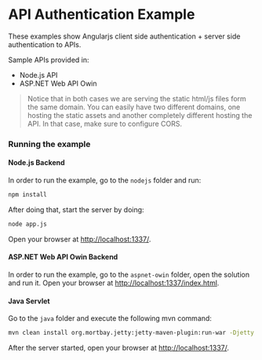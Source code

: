 # API Authentication Example

These examples show Angularjs client side authentication + server side authentication to APIs.

Sample APIs provided in:

* Node.js API
* ASP.NET Web API Owin

> Notice that in both cases we are serving the static html/js files form the same domain. You can easily have two different domains, one hosting the static assets and another completely different hosting the API. In that case, make sure to configure CORS.

### Running the example

#### Node.js Backend

In order to run the example, go to the `nodejs` folder and run:
```sh
npm install
```
After doing that, start the server by doing:
```sh
node app.js
```

Open your browser at [http://localhost:1337/](http://localhost:1337).

#### ASP.NET Web API Owin Backend

In order to run the example, go to the `aspnet-owin` folder, open the solution and run it.
Open your browser at [http://localhost:1337/index.html](http://localhost:1337/index.html).

#### Java Servlet

Go to the `java` folder and execute the following mvn command:

```sh
mvn clean install org.mortbay.jetty:jetty-maven-plugin:run-war -Djetty.port=1337
```

After the server started, open your browser at [http://localhost:1337/](http://localhost:1337).
